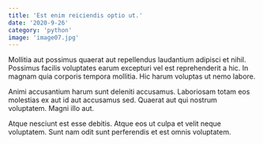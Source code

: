 ```yaml
---
title: 'Est enim reiciendis optio ut.'
date: '2020-9-26'
category: 'python'
image: 'image07.jpg'
---
```


Mollitia aut possimus quaerat aut repellendus laudantium adipisci et nihil. Possimus facilis voluptates earum excepturi vel est reprehenderit a hic. In magnam quia corporis tempora mollitia. Hic harum voluptas ut nemo labore.
 Animi accusantium harum sunt deleniti accusamus. Laboriosam totam eos molestias ex aut id aut accusamus sed. Quaerat aut qui nostrum voluptatem. Magni illo aut.
 Atque nesciunt est esse debitis. Atque eos ut culpa et velit neque voluptatem. Sunt nam odit sunt perferendis et est omnis voluptatem.
